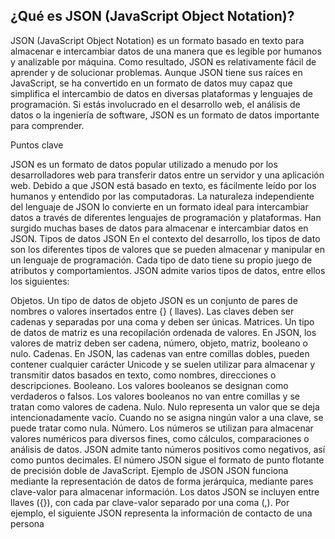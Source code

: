 ## ¿Qué es JSON (JavaScript Object Notation)?
JSON (JavaScript Object Notation) es un formato basado en texto para almacenar e intercambiar datos de una manera que es legible por humanos y analizable por máquina. Como resultado, JSON es relativamente fácil de aprender y de solucionar problemas. Aunque JSON tiene sus raíces en JavaScript, se ha convertido en un formato de datos muy capaz que simplifica el intercambio de datos en diversas plataformas y lenguajes de programación. Si estás involucrado en el desarrollo web, el análisis de datos o la ingeniería de software, JSON es un formato de datos importante para comprender.

Puntos clave

JSON es un formato de datos popular utilizado a menudo por los desarrolladores web para transferir datos entre un servidor y una aplicación web.
Debido a que JSON está basado en texto, es fácilmente leído por los humanos y entendido por las computadoras.
La naturaleza independiente del lenguaje de JSON lo convierte en un formato ideal para intercambiar datos a través de diferentes lenguajes de programación y plataformas.
Han surgido muchas bases de datos para almacenar e intercambiar datos en JSON.
Tipos de datos JSON
En el contexto del desarrollo, los tipos de dato son los diferentes tipos de valores que se pueden almacenar y manipular en un lenguaje de programación. Cada tipo de dato tiene su propio juego de atributos y comportamientos. JSON admite varios tipos de datos, entre ellos los siguientes:

Objetos. Un tipo de datos de objeto JSON es un conjunto de pares de nombres o valores insertados entre {} ( llaves). Las claves deben ser cadenas y separadas por una coma y deben ser únicas.
Matrices. Un tipo de datos de matriz es una recopilación ordenada de valores. En JSON, los valores de matriz deben ser cadena, número, objeto, matriz, booleano o nulo.
Cadenas. En JSON, las cadenas van entre comillas dobles, pueden contener cualquier carácter Unicode y se suelen utilizar para almacenar y transmitir datos basados en texto, como nombres, direcciones o descripciones.
Booleano. Los valores booleanos se designan como verdaderos o falsos. Los valores booleanos no van entre comillas y se tratan como valores de cadena.
Nulo. Nulo representa un valor que se deja intencionadamente vacío. Cuando no se asigna ningún valor a una clave, se puede tratar como nula.
Número. Los números se utilizan para almacenar valores numéricos para diversos fines, como cálculos, comparaciones o análisis de datos. JSON admite tanto números positivos como negativos, así como puntos decimales. El número JSON sigue el formato de punto flotante de precisión doble de JavaScript.
Ejemplo de JSON
JSON funciona mediante la representación de datos de forma jerárquica, mediante pares clave-valor para almacenar información. Los datos JSON se incluyen entre llaves ({}), con cada par clave-valor separado por una coma (,). Por ejemplo, el siguiente JSON representa la información de contacto de una persona